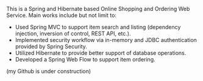 This is a Spring and Hibernate based Online Shopping and Ordering Web Service. 
Main works include but not limit to:
- Used Spring MVC to support item search and listing (dependency injection, inversion of control, REST API, etc.).
- Implemented security workflow via in-memory and JDBC authentication provided by Spring Security. 
- Utilized Hibernate to provide better support of database operations.
- Developed a Spring Web Flow to support item ordering.

(my Github is under construction)
